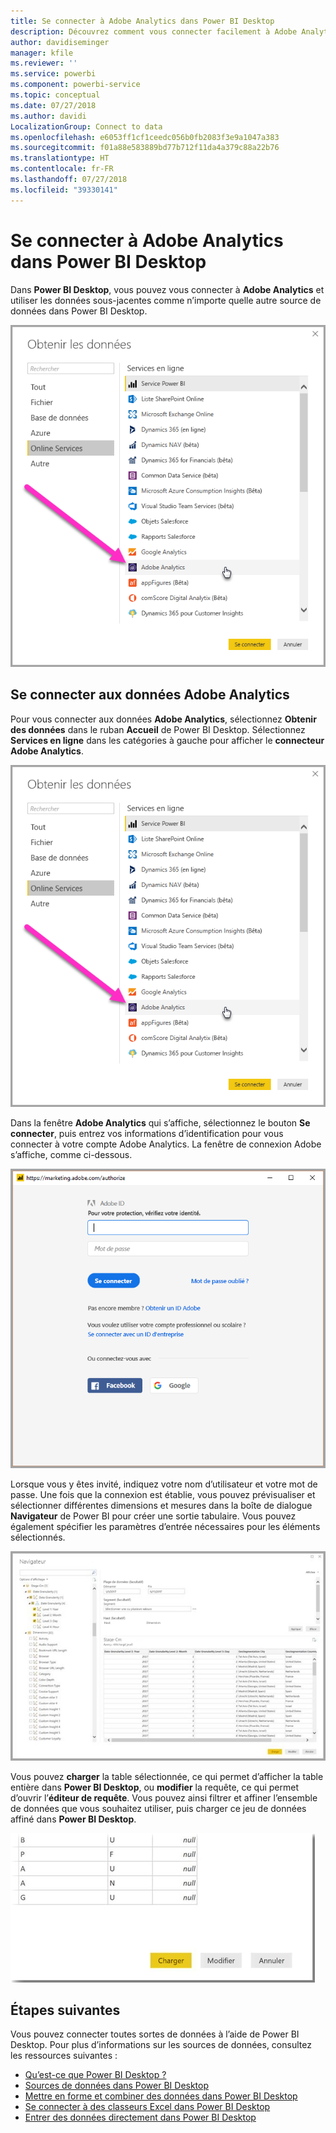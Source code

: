 ```yaml
---
title: Se connecter à Adobe Analytics dans Power BI Desktop
description: Découvrez comment vous connecter facilement à Adobe Analytics dans Power BI Desktop pour utiliser les données sous-jacentes
author: davidiseminger
manager: kfile
ms.reviewer: ''
ms.service: powerbi
ms.component: powerbi-service
ms.topic: conceptual
ms.date: 07/27/2018
ms.author: davidi
LocalizationGroup: Connect to data
ms.openlocfilehash: e6053ff1cf1ceedc056b0fb2083f3e9a1047a383
ms.sourcegitcommit: f01a88e583889bd77b712f11da4a379c88a22b76
ms.translationtype: HT
ms.contentlocale: fr-FR
ms.lasthandoff: 07/27/2018
ms.locfileid: "39330141"
---
```

# <a name="connect-to-adobe-analytics-in-power-bi-desktop"></a>Se connecter à Adobe Analytics dans Power BI Desktop 
Dans **Power BI Desktop**, vous pouvez vous connecter à **Adobe Analytics** et utiliser les données sous-jacentes comme n’importe quelle autre source de données dans Power BI Desktop. 

![Obtenir des données d’Adobe Analytics](media/desktop-connect-adobe-analytics/connect-adobe-analytics_01.png)

## <a name="connect-to-adobe-analytics-data"></a>Se connecter aux données Adobe Analytics
Pour vous connecter aux données **Adobe Analytics**, sélectionnez **Obtenir des données** dans le ruban **Accueil** de Power BI Desktop. Sélectionnez **Services en ligne** dans les catégories à gauche pour afficher le **connecteur Adobe Analytics**.

![Obtenir des données d’Adobe Analytics](media/desktop-connect-adobe-analytics/connect-adobe-analytics_01.png)

Dans la fenêtre **Adobe Analytics** qui s’affiche, sélectionnez le bouton **Se connecter**, puis entrez vos informations d’identification pour vous connecter à votre compte Adobe Analytics. La fenêtre de connexion Adobe s’affiche, comme ci-dessous.

![Se connecter à Adobe Analytics](media/desktop-connect-adobe-analytics/connect-adobe-analytics_03.png)

Lorsque vous y êtes invité, indiquez votre nom d’utilisateur et votre mot de passe. Une fois que la connexion est établie, vous pouvez prévisualiser et sélectionner différentes dimensions et mesures dans la boîte de dialogue **Navigateur** de Power BI pour créer une sortie tabulaire. Vous pouvez également spécifier les paramètres d’entrée nécessaires pour les éléments sélectionnés. 

![Sélectionner des données à l’aide du navigateur](media/desktop-connect-adobe-analytics/connect-adobe-analytics_04.png)

Vous pouvez **charger** la table sélectionnée, ce qui permet d’afficher la table entière dans **Power BI Desktop**, ou **modifier** la requête, ce qui permet d’ouvrir l’**éditeur de requête**. Vous pouvez ainsi filtrer et affiner l’ensemble de données que vous souhaitez utiliser, puis charger ce jeu de données affiné dans **Power BI Desktop**.

![Charger ou modifier des données dans le navigateur](media/desktop-connect-adobe-analytics/connect-adobe-analytics_05.png)


## <a name="next-steps"></a>Étapes suivantes
Vous pouvez connecter toutes sortes de données à l’aide de Power BI Desktop. Pour plus d’informations sur les sources de données, consultez les ressources suivantes :

* [Qu’est-ce que Power BI Desktop ?](desktop-what-is-desktop.md)
* [Sources de données dans Power BI Desktop](desktop-data-sources.md)
* [Mettre en forme et combiner des données dans Power BI Desktop](desktop-shape-and-combine-data.md)
* [Se connecter à des classeurs Excel dans Power BI Desktop](desktop-connect-excel.md)   
* [Entrer des données directement dans Power BI Desktop](desktop-enter-data-directly-into-desktop.md)   

